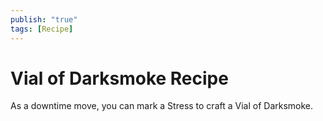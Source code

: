 ```yaml
---
publish: "true"
tags: [Recipe]
---
```

# Vial of Darksmoke Recipe

As a downtime move, you can mark a Stress to craft a Vial of Darksmoke.
